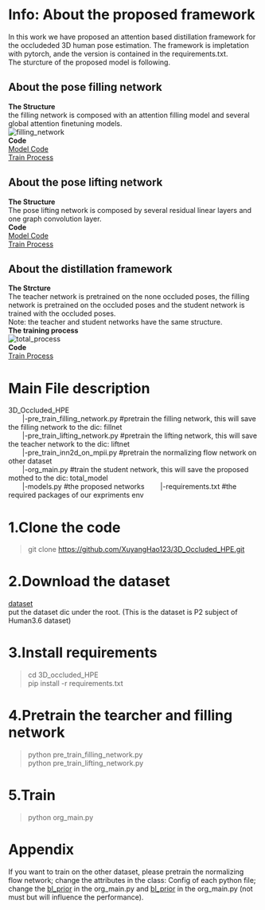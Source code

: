 # Info: About the proposed framework
In this work we have proposed an attention based distillation framework for the occludeded 3D human pose estimation. The framework is impletation with pytorch, ande the version is contained in the requirements.txt.  
The sturcture of the proposed model is following.  
## About the pose filling network  
**The Structure**  
the filling network is composed with an attention filling model and several global attention finetuning models.  
![filling_network](https://github.com/user-attachments/assets/06703f06-f32c-4c0c-903b-9e912ed6b706)  
**Code**  
[Model Code](https://github.com/XuyangHao123/3D_Occluded_HPE/blob/main/models.py#L411)  
[Train Process](https://github.com/XuyangHao123/3D_Occluded_HPE/blob/main/pre_train_filling_network.py#L38)  

## About the pose lifting network  
**The Structure**  
The pose lifting network is composed by several residual linear layers and one graph convolution layer.  
**Code**  
[Model Code](https://github.com/XuyangHao123/3D_Occluded_HPE/blob/main/models.py#L30)  
[Train Process](https://github.com/XuyangHao123/3D_Occluded_HPE/blob/main/pre_train_lifting_network.py#L41)  

## About the distillation framework  
**The Strcture**  
The teacher network is pretrained on the none occluded poses, the filling network is pretrained on the occluded poses and the student network is trained with the occluded poses.    
Note: the teacher and student networks have the same structure.  
**The training process**  
![total_process](https://github.com/user-attachments/assets/c355bfa2-a855-478b-91f5-a8be4a6b18d3)  
**Code**  
[Train Process](https://github.com/XuyangHao123/3D_Occluded_HPE/blob/main/org_main.py#L50)  


# Main File description
  3D_Occluded_HPE  
&emsp;&emsp;|-pre_train_filling_network.py #pretrain the filling network, this will save the filling network to the dic: fillnet  
&emsp;&emsp;|-pre_train_lifting_network.py #pretrain the lifting network, this will save the teacher network to the dic: liftnet  
&emsp;&emsp;|-pre_train_inn2d_on_mpii.py #pretrain the normalizing flow network on other dataset  
&emsp;&emsp;|-org_main.py #train the student network, this will save the proposed mothed to the dic: total_model  
&emsp;&emsp;|-models.py #the proposed networks 
&emsp;&emsp;|-requirements.txt #the required packages of our expriments env
# 1.Clone the code
> git clone https://github.com/XuyangHao123/3D_Occluded_HPE.git  
# 2.Download the dataset
[dataset](https://pan.baidu.com/s/1w5J1l6AeYBVyxSPIn7b1jA?pwd=rvvx)  
put the dataset dic under the root. (This is the dataset is P2 subject of Human3.6 dataset)  
# 3.Install requirements
> cd 3D_occluded_HPE  
> pip install -r requirements.txt  
# 4.Pretrain the tearcher and filling network
> python pre_train_filling_network.py  
> python pre_train_lifting_network.py  
# 5.Train
> python org_main.py  
# Appendix
If you want to train on the other dataset, please pretrain the normalizing flow network; change the attributes in the class: Config of each python file; change the [bl_prior](https://github.com/XuyangHao123/3D_Occluded_HPE/blob/main/pre_train_lifting_network.py#L48) in the org_main.py and [bl_prior](https://github.com/XuyangHao123/3D_Occluded_HPE/blob/main/org_main.py#L59) in the org_main.py  (not must but will influence the performance).
